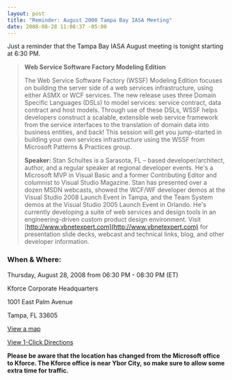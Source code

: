 ```yaml
---
layout: post
title: "Reminder: August 2008 Tampa Bay IASA Meeting"
date: 2008-08-28 11:08:37 -05:00
---
```


Just a reminder that the Tampa Bay IASA August meeting is tonight starting at 6:30 PM. 

> **Web Service Software Factory Modeling Edition**
> 
> The Web Service Software Factory (WSSF) Modeling Edition focuses on building the server side of a web services infrastructure, using either ASMX or WCF services. The new release uses three Domain Specific Languages (DSLs) to model services: service contract, data contract and host models. Through use of these DSLs, WSSF helps developers construct a scalable, extensible web service framework from the service interfaces to the translation of domain data into business entities, and back! This session will get you jump-started in building your own services infrastructure using the WSSF from Microsoft Patterns & Practices group.
> 
> **Speaker:** Stan Schultes is a Sarasota, FL – based developer/architect, author, and a regular speaker at regional developer events. He's a Microsoft MVP in Visual Basic and a former Contributing Editor and columnist to Visual Studio Magazine. Stan has presented over a dozen MSDN webcasts, showed the WCF/WF developer demos at the Visual Studio 2008 Launch Event in Tampa, and the Team System demos at the Visual Studio 2005 Launch Event in Orlando. He's currently developing a suite of web services and design tools in an engineering-driven custom product design environment. Visit [http://www.vbnetexpert.com](http://www.vbnetexpert.com) for presentation slide decks, webcast and technical links, blog, and other developer information.

### When & Where:   

Thursday, August 28, 2008 from 06:30 PM - 08:30 PM (ET)   

Kforce Corporate Headquarters   

1001 East Palm Avenue   

Tampa, FL 33605   

[View a map](http://maps.live.com/default.aspx?v=2&FORM=LMLTCC&cp=27.961348~-82.449329&style=r&lvl=15&tilt=-90&dir=0&alt=-1000&scene=9552102&phx=0&phy=0&phscl=1&where1=1001%20E%20Palm%20Ave%2C%20Tampa%2C%20FL%2033605-3551&cid=93D618D639EC9651!309&encType=1)   

[View 1-Click Directions](http://maps.live.com/OneClickDirections.aspx?rtp=%7epos.nntbhm83w8wh_1001+E+Palm+Ave%2c+Tampa%2c+FL+33605-3551___a_&rsd=27.9837092757225_-82.453838288784_AVf%2bAyAOAAAAE7GYABwBAAA%3d_the+north+(via+I-275)%7e27.9425400495529_-82.4671205878258_AVf%2bAyAOAAAAGbGYAF0CAAA%3d_the+south+(via+S+Crosstown+Expy+%2f+Lee+Roy+Selmon+Expy+%2f+SR-618+Toll+E)%7e27.9655614495277_-82.4264690279961_AVf%2bAyAOAAAAFrGYALIAAAA%3d_the+east+(via+I-4)%7e27.956061065197_-82.4876502156258_AVf%2bAyAOAAAAE7GYAOwAAAA%3d_the+west+(via+I-275)&&rtv=0)

**Please be aware that the location has changed from the Microsoft office to Kforce. The Kforce office is near Ybor City, so make sure to allow some extra time for traffic.**
